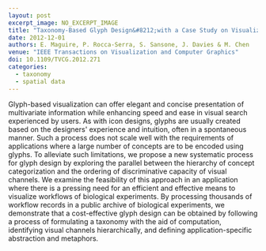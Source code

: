 ```yaml
---
layout: post
excerpt_image: NO_EXCERPT_IMAGE
title: "Taxonomy-Based Glyph Design&#8212;with a Case Study on Visualizing Workflows of Biological Experiments"
date: 2012-12-01
authors: E. Maguire, P. Rocca-Serra, S. Sansone, J. Davies & M. Chen
venue: "IEEE Transactions on Visualization and Computer Graphics"
doi: 10.1109/TVCG.2012.271
categories:
  - taxonomy
  - spatial data
---
```

Glyph-based visualization can offer elegant and concise presentation of multivariate information while enhancing speed and ease in visual search experienced by users. As with icon designs, glyphs are usually created based on the designers' experience and intuition, often in a spontaneous manner. Such a process does not scale well with the requirements of applications where a large number of concepts are to be encoded using glyphs. To alleviate such limitations, we propose a new systematic process for glyph design by exploring the parallel between the hierarchy of concept categorization and the ordering of discriminative capacity of visual channels. We examine the feasibility of this approach in an application where there is a pressing need for an efficient and effective means to visualize workflows of biological experiments. By processing thousands of workflow records in a public archive of biological experiments, we demonstrate that a cost-effective glyph design can be obtained by following a process of formulating a taxonomy with the aid of computation, identifying visual channels hierarchically, and defining application-specific abstraction and metaphors.
